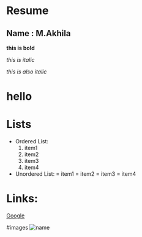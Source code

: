 # Resume

## Name : M.Akhila

**this is bold**

*this is italic*

_this is also italic_

<h1>hello</h1>

# Lists

- Ordered List:
    1. item1
    2. item2
    3. item3
    4. item4
- Unordered List:
    = item1
    = item2
    = item3
    = item4
# Links:
[Google](http://www.cse)

#images
![name](https://tse1.mm.bing.net/th?id=OIP.CGdYTKvYr_wvrsWbVVE2HgHaEK&pid=Api&P=0&w=312&h=176)
